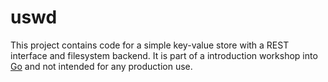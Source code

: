# uswd

This project contains code for a simple key-value store with a REST interface and filesystem backend. It is part of a introduction workshop into [Go](https://golang.org) and not intended for any production use.
